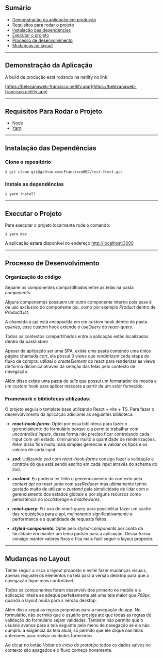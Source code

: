 ## Sumário

-   [Demonstração da aplicação em produção](#Demonstração-da-Aplicação)
-   [Requisitos para rodar o projeto](#Requisitos-Para-Rodar-o-Projeto)
-   [Instalação das dependencias](#Instalação-das-Dependências)
-   [Executar o projeto](#Executar-o-Projeto)
-   [Processo de desenvolvimento](#Processo-de-Desenvolvimento)
-   [Mudanças no layout](#Mudanças-no-Layout)

---

## Demonstração da Aplicação

A build de produção está rodando na netlify no link:

[https://belezanaweb-francisco.netlify.app](https://belezanaweb-francisco.netlify.app)

---

## Requisitos Para Rodar o Projeto

-   [Node](https://nodejs.org/)
-   [Yarn](https://yarnpkg.com/)

---

## Instalação das Dependências

### Clone o repositório

```
$ git clone git@github.com:FranciscoBBC/test-front.git
```

### Instale as dependências

```
$ yarn install
```

---

## Executar o Projeto

Para executar o projeto localmente rode o comando:

```
$ yarn dev
```

A aplicação estará disponível no endereço [http://localhost:3000](http://localhost:3000)

---

## Processo de Desenvolvimento

### Organização do código
Separei os componentes compartilhados entre as telas na pasta _components_. 

Alguns componentes possuem um outro componente interno pois esse é de uso exclusivo do componente pai, como por exemplo _Product_ dentro de _ProductList_.

A chamada a api está encapsulda em um custom hook dentro da pasta _queries_, esse custom hook extende o _useQuery_ do _react-query_.

Todos os contextos compartilhados entre a aplicação estão localizados dentro da pasta _store_

Apesar da aplicação ser uma SPA, existe uma pasta contendo uma única página chamada _cart_, ela possui 3 views que renderizam cada etapa do fluxo de compra. utilizei o _createElement_ do react para renderizar as views de forma dinâmica através da seleção das telas pelo contexto de navegação. 

Além disso existe uma pasta de _utils_ que possui um formatador de moeda e um custom hook para aplicar mascara a partir de um valor fornecido.

### Framework e bibliotecas utilizadas:

O projeto seguiu o template base utilizando React + vite + TS. Para fazer o desenvolvimento da aplicação adicionei as seguintes biblioteca:

- ***react-hook-forms***: Optei por essa biblioteca para fazer o gerenciamento do formulário porque ela permite trabalhar com _uncontrolled inputs_, dessa forma não preciso ficar controlando cada input com um estado, diminuindo muito a quantidade de renderizações. Além disso fica muito mais simples gerenciar e validar os tipos e os valores de cada input.

- ***zod***: Utilizando _zod_ com _react-hook-forms_ consigo fazer a validação e controle do que está sendo escrito em cada input através do schema do zod.

- ***zustand***: Eu poderia ter feito o genrenciamento do contexto pela _context api_ do react junto com _useReducer_ mas ultimamente tenho gostado muito de utilizar o _zustand_ pela simplicidade de lidar com o gerenciamento dos estados globais e por alguns recursos como persistência no _localstorage_ e _middlewares_.

- ***react-query***: Fiz uso do _react-query_ para possibilitar fazer um cache das requisições para a api, melhorando significativamente a performance e a quantidade de requests feitos.  

- ***styled-components***: Optei pelo _styled-components_ por conta da facilidade em manter um tema padrão para a aplicação. Dessa forma consigo manter valores fixos e fica mais facil seguir o layout proposto. 
---

## Mudanças no Layout

Tentei seguir a risca o layout proposto e evitei fazer mudanças visuais, apenas reajustei os elementos na tela para a versão desktop para que a navegação fique mais confortável. 

Todos os componentes foram desenvolvidos primeiro no mobile e a aplicação inteira se adequa perfeitamente até uma tela maior que _768px_, quando o layout muda para a versão desktop.

Além disso segui as regras propostas para a navegação do app. No formulário, não permito que o usuário prosiga até que todas as regras de validação do formulário sejam validadas. 
Também não permito que o usuário avance para a tela seguinte pelo menu de navegação se ele não cumpriu a exigência da tela atual, só permito que ele clique nas telas anteriores para revisar os dados fornecidos. 

Ao clicar no botão _Voltar ao inicio do protótipo_ todos os dados salvos no contexto são apagados e o fluxo começa novamente.
